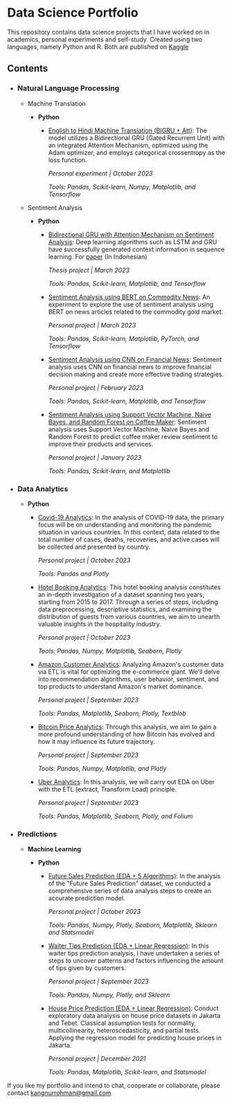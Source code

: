 # Data Science Portfolio

This repository contains data science projects that I have worked on in academics, personal experiments and self-study. Created using two languages, namely Python and R. Both are published on [Kaggle](http://kaggle.com/ainurrohmanbwx)

## Contents

- ### Natural Language Processing
  - Machine Translation
     - __Python__
       - [English to Hindi Machine Translation (BIGRU + Att)](https://github.com/kangnurrohman/data-science-portfolio/blob/main/Natural%20Language%20Processing/Machine%20Translation/english-to-hindi-machine-translation-bigru-att.ipynb): The model utilizes a Bidirectional GRU (Gated Recurrent Unit) with an integrated Attention Mechanism, optimized using the Adam optimizer, and employs categorical crossentropy as the loss function.
  
         _Personal experiment | October 2023_

         _Tools: Pandas, Scikit-learn, Numpy, Matplotlib, and Tensorflow_
   
  - Sentiment Analysis
     - __Python__

        - [Bidirectional GRU with Attention Mechanism on Sentiment Analysis](https://github.com/kangnurrohman/data-science-portfolio/blob/main/Natural%20Language%20Processing/Sentiment%20Analysis/bi-gru-with-attention-on-sentiment-analysis.ipynb): Deep learning algorithms such as LSTM and GRU have successfully generated context information in sequence learning. For [paper](http://publikasi.dinus.ac.id/index.php/technoc/article/view/7876) (In Indonesian)

           _Thesis project | March 2023_

           _Tools: Pandas, Scikit-learn, Matplotlib, and Tensorflow_
    
        - [Sentiment Analysis using BERT on Commodity News](https://github.com/kangnurrohman/data-science-portfolio/blob/b8dfb22d4c586dc7057316c4584f5fc14e97ff0a/Natural%20Language%20Processing/Sentiment%20Analysis/sentiment-analysis-using-bert-on-commodity-news.ipynb): An experiment to explore the use of sentiment analysis using BERT on news articles related to the commodity gold market. 

           _Personal project | March 2023_ 

           _Tools: Pandas, Scikit-learn, Matplotlib, PyTorch, and Tensorflow_

        - [Sentiment Analysis using CNN on Financial News](https://github.com/kangnurrohman/data-science-portfolio/blob/b8dfb22d4c586dc7057316c4584f5fc14e97ff0a/Natural%20Language%20Processing/Sentiment%20Analysis/sentiment-analysis-using-cnn-on-financials-news.ipynb): Sentiment analysis uses CNN on financial news to improve financial decision making and create more effective trading strategies.

           _Personal project | February 2023_

           _Tools: Pandas, Scikit-learn, Matplotlib, and Tensorflow_

        - [Sentiment Analysis using Support Vector Machine, Naive Bayes, and Random Forest on Coffee Maker](https://github.com/kangnurrohman/data-science-portfolio/blob/b8dfb22d4c586dc7057316c4584f5fc14e97ff0a/Natural%20Language%20Processing/Sentiment%20Analysis/sentiment-analysis-using-svm-nb-rf-on-coffee-maker.ipynb): Sentiment analysis uses Support Vector Machine, Naive Bayes and Random Forest to predict coffee maker review sentiment to improve their products and services.

           _Personal project | January 2023_

           _Tools: Pandas, Scikit-learn, and Matplotlib_

- ### Data Analytics
  
   - __Python__

      - [Covid-19 Analytics](https://github.com/kangnurrohman/data-science-portfolio/blob/main/Data%20Analytics/covid-19-analytics.ipynb): In the analysis of COVID-19 data, the primary focus will be on understanding and monitoring the pandemic situation in various countries. In this context, data related to the total number of cases, deaths, recoveries, and active cases will be collected and presented by country.

         _Personal project | October 2023_

         _Tools: Pandas and Plotly_

      - [Hotel Booking Analytics](https://github.com/kangnurrohman/data-science-portfolio/blob/main/Data%20Analytics/hotel-booking-analytics.ipynb): This hotel booking analysis constitutes an in-depth investigation of a dataset spanning two years, starting from 2015 to 2017. Through a series of steps, including data preprocessing, descriptive statistics, and examining the distribution of guests from various countries, we aim to unearth valuable insights in the hospitality industry.

         _Personal project | October 2023_

         _Tools: Pandas, Numpy, Matplotlib, Seaborn, Plotly_

      - [Amazon Customer Analytics](https://github.com/kangnurrohman/data-science-portfolio/blob/main/Data%20Analytics/amazon-customer-analytics.ipynb): Analyzing Amazon's customer data via ETL is vital for optimizing the e-commerce giant. We'll delve into recommendation algorithms, user behavior, sentiment, and top products to understand Amazon's market dominance.

         _Personal project | September 2023_

         _Tools: Pandas, Matplotlib, Seaborn, Plotly, Textblob_

      - [Bitcoin Price Analytics](https://github.com/kangnurrohman/data-science-portfolio/blob/main/Data%20Analytics/bitcoin-price-analytics.ipynb): Through this analysis, we aim to gain a more profound understanding of how Bitcoin has evolved and how it may influence its future trajectory.

         _Personal project | September 2023_

         _Tools: Pandas, Numpy, Matplotlib, and Plotly_

      - [Uber Analytics](https://github.com/kangnurrohman/data-science-portfolio/blob/main/Data%20Analytics/uber-analytics.ipynb): In this analysis, we will carry out EDA on Uber with the ETL (extract, Transform Load) principle.

         _Personal project | September 2023_

         _Tools: Pandas, Matplotlib, Seaborn, Plotly, and Folium_

- ### Predictions
   -  __Machine Learning__
      - __Python__
  
         - [Future Sales Prediction (EDA + 5 Algorithms)](https://github.com/kangnurrohman/data-science-portfolio/blob/main/Predictions/Machine%20Learning/future-sales-prediction-eda-5-algorithms.ipynb): In the analysis of the "Future Sales Prediction" dataset, we conducted a comprehensive series of data analysis steps to create an accurate prediction model.

            _Personal project | October 2023_

            _Tools: Pandas, Numpy, Plotly, Seaborn, Matplotlib, Sklearn and Statsmodel_

         - [Waiter Tips Prediction (EDA + Linear Regression)](https://github.com/kangnurrohman/data-science-portfolio/blob/main/Predictions/Machine%20Learning/waiter-tips-prediction-eda-linear-regression.ipynb): In this waiter tips prediction analysis, I have undertaken a series of steps to uncover patterns and factors influencing the amount of tips given by customers.

            _Personal project | September 2023_

            _Tools: Pandas, Numpy, Plotly, and Sklearn_

          - [House Price Prediction (EDA + Linear Regression)](https://github.com/kangnurrohman/data-science-portfolio/blob/main/Predictions/Machine%20Learning/house-price-prediction-eda-linear-regression.ipynb): Conduct exploratory data analysis on house price datasets in Jakarta and Tebet. Classical assumption tests for normality, multicollinearity, heteroscedasticity, and partial tests. Applying the regression model for predicting house prices in Jakarta.

            _Personal project | December 2021_

            _Tools: Pandas, Matplotlib, Scikit-learn, and Statsmodel_
  
If you like my portfolio and intend to chat, cooperate or collaborate, please contact [kangnurrohman@gmail.com](mailto:kangnurrohman@gmail.com)
